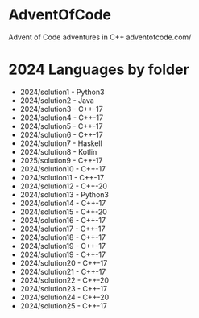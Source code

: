 # AdventOfCode
Advent of Code adventures in C++ adventofcode.com/

# 2024 Languages by folder

- 2024/solution1 - Python3
- 2024/solution2 - Java
- 2024/solution3 - C++-17
- 2024/solution4 - C++-17
- 2024/solution5 - C++-17
- 2024/solution6 - C++-17
- 2024/solution7 - Haskell
- 2024/solution8 - Kotlin
- 2025/solution9 - C++-17
- 2024/solution10 - C++-17
- 2024/solution11 - C++-17
- 2024/solution12 - C++-20
- 2024/solution13 - Python3
- 2024/solution14 - C++-17
- 2024/solution15 - C++-20
- 2024/solution16 - C++-17
- 2024/solution17 - C++-17
- 2024/solution18 - C++-17
- 2024/solution19 - C++-17
- 2024/solution19 - C++-17
- 2024/solution20 - C++-17
- 2024/solution21 - C++-17
- 2024/solution22 - C++-20
- 2024/solution23 - C++-17
- 2024/solution24 - C++-20
- 2024/solution25 - C++-17
